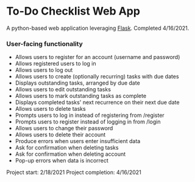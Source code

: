 # To-Do Checklist Web App

A python-based web application leveraging [Flask](https://flask.palletsprojects.com/en/1.1.x/). 
Completed 4/16/2021.

### User-facing functionality
* Allows users to register for an account (username and password)
* Allows registered users to log in
* Allows users to log out
* Allows users to create (optionally recurring) tasks with due dates
* Displays outstanding tasks, arranged by due date
* Allows users to edit outstanding tasks
* Allows users to mark outstanding tasks as complete
* Displays completed tasks' next recurrence on their next due date
* Allows users to delete tasks
* Prompts users to log in instead of registering from /register
* Prompts users to register instead of logging in from /login
* Allows users to change their password
* Allows users to delete their account
* Produce errors when users enter insufficient data
* Ask for confirmation when deleting tasks
* Ask for confirmation when deleting account
* Pop-up errors when data is incorrect


Project start: 2/18/2021
Project completion: 4/16/2021